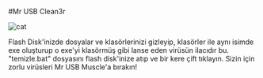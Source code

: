 #Mr USB Clean3r 

![cat](http://omercitak.net/mrclean3r.png) 

Flash Disk'inizde dosyalar ve klasörlerinizi gizleyip, klasörler ile aynı isimde exe oluşturup o exe'yi klasörmüş gibi lanse eden virüsün ilacıdır bu. "temizle.bat" dosyasını flash disk'inize atıp ve bir kere çift tıklayın. Sizin için zorlu virüsleri Mr USB Muscle'a bırakın!
